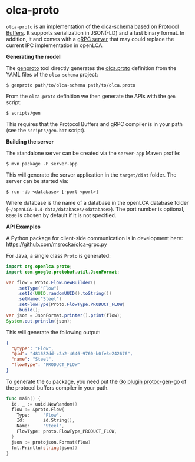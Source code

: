 # olca-proto
`olca-proto` is an implementation of the
[olca-schema](https://github.com/GreenDelta/olca-schema) based on
[Protocol Buffers](https://developers.google.com/protocol-buffers). It supports
serialization in JSON(-LD) and a fast binary format. In addition, it and comes
with a [gRPC server](https://grpc.io/) that may could replace the current IPC
implementation in openLCA.

__Generating the model__

The [genproto](./scripts/genproto/main.go) tool directly generates the
[olca.proto](./proto/olca.proto) definition from the YAML files of the
`olca-schema` project:

```
$ genproto path/to/olca-schema path/to/olca.proto
```

From the `olca.proto` definition we then generate the APIs with the `gen`
script:

```
$ scripts/gen
```

This requires that the Protocol Buffers and gRPC compiler is in your path (see
the `scripts/gen.bat` script).

__Building the server__

The standalone server can be created via the `server-app` Maven profile:

```
$ mvn package -P server-app
```

This will generate the server application in the `target/dist` folder. The
server can be started via:

```
$ run -db <database> [-port <port>]
```

Where database is the name of a database in the openLCA database folder
(`~/openLCA-1.4-data/databases/<database>`). The port number is optional,
`8080` is chosen by default if it is not specified.

__API Examples__

A Python package for client-side communication is in development here:
https://github.com/msrocka/olca-grpc.py

For Java, a single class `Proto` is generated:

```java
import org.openlca.proto;
import com.google.protobuf.util.JsonFormat;

var flow = Proto.Flow.newBuilder()
    .setType("Flow")
    .setId(UUID.randomUUID().toString())
    .setName("Steel")
    .setFlowType(Proto.FlowType.PRODUCT_FLOW)
    .build();
var json = JsonFormat.printer().print(flow);
System.out.println(json);
```

This will generate the following output:

```json
{
  "@type": "Flow",
  "@id": "481682dd-c2a2-4646-9760-b0fe3e242676",
  "name": "Steel",
  "flowType": "PRODUCT_FLOW"
}
```

To generate the `Go` package, you need put the
[Go plugin protoc-gen-go](https://github.com/protocolbuffers/protobuf-go) of the
protocol buffers compiler in your path.

```go
func main() {
  id, _ := uuid.NewRandom()
  flow := &proto.Flow{
    Type:     "Flow",
    Id:       id.String(),
    Name:     "Steel",
    FlowType: proto.FlowType_PRODUCT_FLOW,
  }
  json := protojson.Format(flow)
  fmt.Println(string(json))
}
```
